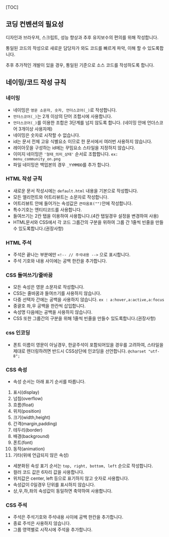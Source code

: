 [TOC]

## 코딩 컨벤션의 필요성


디자인과 브라우저, 스크립트, 성능 향상과 추후 유지보수의 편의를 위해 작성합니다.

통일된 코드의 작성으로 새로운 담당자가 와도 코드를 빠르게 파악, 이해 할 수 있도록합니다.

추후 추가적인 개발이 있을 경우, 통일된 기준으로 소스 코드를 작성하도록 합니다.



## 네이밍/코드 작성 규칙


### 네이밍
 - 네이밍은 `영문 소문자, 숫자, 언더스코어(_)`로 작성합니다.
 - `언더스코어(_)`는 2개 이상의 단어 조합시에 사용합니다.
 - `언더스코어(_)`를 이용한 조합은 3단계를 넘지 않도록 합니다. (네이밍 안에 언더스코어 3개이상 사용자제)
 - 네이밍은 숫자로 시작할 수 없습니다.
 - id는 문서 전체 고유 식별요소 이므로 한 문서에서 여러번 사용하지 않습니다.
 - 레이아웃을 구성하는 id에는 꾸밈요소 스타일을 지정하지 않습니다.
 - 이미지 네이밍은 `'형태_의미_상태'` 순서로 조합합니다. `ex: menu_community_on.png`
 - 파일 네이밍은 백업본의 경우 `_YYMMDD`를 추가 합니다.


### HTML 작성 규칙
 - 새로운 문서 작성시에는 `default.html` 내용을 기본으로 작성합니다.
 - 모든 엘리먼트와 어트리뷰트는 소문자로 작성합니다.
 - 어트리뷰트 안에 들어가는 속성값은 `큰따옴표("")`안에 작성합니다.
 - 특수기호는 엔티티코드를 사용합니다.
 - 들여쓰기는 2칸 탭을 이용하여 사용합니다.(4칸 탭일경우 설정을 변경하여 사용)
 - HTML문서와 CSS에서 각 코드 그룹간의 구분을 위하여 그룹 간 1줄씩 빈줄을 만들수 있도록합니다.(권장사항)


### HTML 주석
 - 주석은 끝나는 부분에만 `<!-- // 주석내용 -->` 으로 표시합니다.
 - 주석 기호와 내용 사이에는 공백 한칸을 추가합니다.

### CSS 들여쓰기/줄바꿈
 - 모든 속성은 영문 소문자로 작성합니다.
 - CSS는 줄바꿈과 들여쓰기를 사용하지 않습니다.
 - 다중 선택자 간에는 공백을 사용하지 않습니다. `ex : a:hover,a:active,a:focus`
 - 중괄호 좌,우 공백을 한칸씩 삽입합니다.
 - 속성명 다음에는 공백을 사용하지 않습니다.
 - CSS 또한 그룹간의 구분을 위해 1줄씩 빈줄을 만들수 있도록합니다.(권장사항)


### css 인코딩
 - 폰트 이름이 영문이 아닐경우, 한글주석이 포함되어있을 경우를 고려하여, 스타일을 제대로 렌더링하려면 반드시 CSS상단에 인코딩을 선언합니다. `@charset "utf-8";`


### CSS 속성
 - 속성 순서는 아래 표기 순서를 따릅니다.
  1. 표시(display)
  1. 넘침(overflow)
  1. 흐름(float)
  1. 위치(position)
  1. 크기(width,height)
  1. 간격(margin,padding)
  1. 테두리(border)
  1. 배경(background)
  1. 폰트(font)
  1. 동작(animation)
  1. 기타(위에 언급되지 않은 속성)

 - 세분화된 속성 표기 순서는 `top, right, bottom, left` 순으로 작성합니다.
 - 컬러 코드 값은 6자리 값을 사용합니다.
 - 위치값은 center, left 등으로 표기하지 않고 숫자로 사용합니다.
 - 속성값이 0일경우 단위를 표시하지 않습니다.
 - 상,우,하,좌의 속성값이 동일하면 축약하여 사용합니다.


### CSS 주석
 - 주석은 주석기호와 주석내용 사이에 공백 한칸을 추가합니다.
 - 종료 주석은 사용하지 않습니다.
 - 그룹 영역별로 시작시에 주석을 추가합니다.




